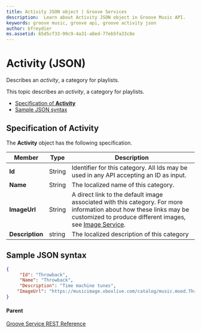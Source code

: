 ```yaml
---
title: Activity JSON object | Groove Services
description:  Learn about Activity JSON object in Groove Music API.
keywords: groove music, groove api, groove activity json
author: bfreydier
ms.assetid: 65d5cf33-99c9-4a31-a8ed-77eb5fa33c8e
---
```


# Activity (JSON)
Describes an *activity*, a category for playlists.

This topic describes an *activity*, a category for playlists.

-   [Specification of **Activity**](#specification-of-activity)
-   [Sample JSON syntax](#sample-json-syntax)

## Specification of Activity
The **Activity** object has the following specification.

| **Member**            | **Type**                                                             | **Description**                                                                                                                                                                                                                                                                                                                                |
|-----------------------|----------------------------------------------------------------------|------------------------------------------------------------------------------------------------------------------------------------------------------------------------------------------------------------------------------------------------------------------------------------------------------------------------------------------------|
| **Id**                | String                                                               | Identifier for this category. All Ids may be used in any API accepting an ID as input.                                                                                                                                                                                             |
| **Name**              | String                                                               | The localized name of this category.                                                                                                                                                                                                                                                                                                             |
| **ImageUrl**          | String                                                               | A direct link to the default image associated with this category. For more information about how these links may be customized to produce different images, see [Image Service](../Using-the-Groove-RESTful-Services/Image-Service.md).                                                                                                                |
| **Description**       | string                                                               | The localized description of this category                                                                                                                                                                                                                                                                                                                          |

## Sample JSON syntax
```json
{
     "Id": "Throwback",
     "Name": "Throwback",
     "Description": "Time machine tunes",
    "ImageUrl": "https://musicimage.xboxlive.com/catalog/music.mood.Throwback/image?locale=en-US"
}
```

#### Parent
[Groove Service REST Reference](overview.md)
